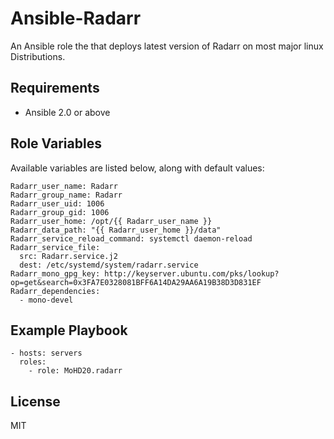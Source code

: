 # Ansible-Radarr


An Ansible role the that deploys latest version of Radarr on most major linux Distributions.

## Requirements

* Ansible 2.0 or above

## Role Variables

Available variables are listed below, along with default values:

    Radarr_user_name: Radarr
    Radarr_group_name: Radarr
    Radarr_user_uid: 1006
    Radarr_group_gid: 1006
    Radarr_user_home: /opt/{{ Radarr_user_name }}
    Radarr_data_path: "{{ Radarr_user_home }}/data"
    Radarr_service_reload_command: systemctl daemon-reload
    Radarr_service_file:
      src: Radarr.service.j2
      dest: /etc/systemd/system/radarr.service
    Radarr_mono_gpg_key: http://keyserver.ubuntu.com/pks/lookup?op=get&search=0x3FA7E0328081BFF6A14DA29AA6A19B38D3D831EF
    Radarr_dependencies:
      - mono-devel
      
## Example Playbook

    - hosts: servers
      roles:
        - role: MoHD20.radarr



## License

MIT
